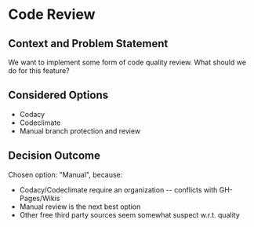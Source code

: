 # Code Review

## Context and Problem Statement

We want to implement some form of code quality review.
What should we do for this feature?

## Considered Options

* Codacy
* Codeclimate
* Manual branch protection and review

## Decision Outcome

Chosen option: "Manual", because:
- Codacy/Codeclimate require an organization -- conflicts with GH-Pages/Wikis
- Manual review is the next best option
- Other free third party sources seem somewhat suspect w.r.t. quality
